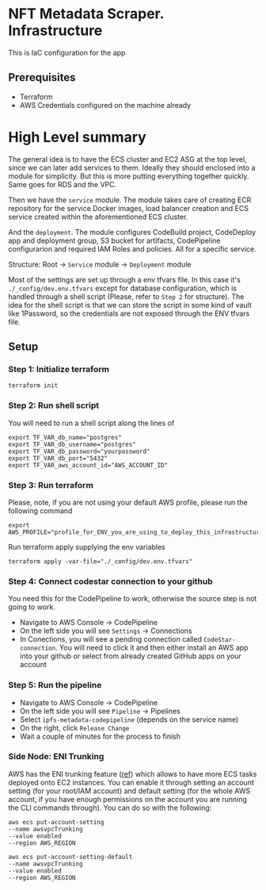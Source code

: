 # NFT Metadata Scraper. Infrastructure
This is IaC configuration for the app

## Prerequisites
- Terraform
- AWS Credentials configured on the machine already

# High Level summary
The general idea is to have the ECS cluster and EC2 ASG at the top level, since we can later add services to them. Ideally they should enclosed into a module for simplicity. But this is more putting everything together quickly. Same goes for RDS and the VPC.

Then we have the `service` module. The module takes care of creating ECR repository for the service Docker images, load balancer creation and ECS service created within the aforementioned ECS cluster.

And the `deployment`. The module configures CodeBuild project, CodeDeploy app and deployment group, S3 bucket for artifacts, CodePipeline configurarion and required IAM Roles and policies. All for a specific service.

Structure:
Root -> `Service` module -> `Deployment` module

Most of the settings are set up through a env tfvars file. In this case it's `./_config/dev.env.tfvars` except for database configuration, which is handled through a shell script (Please, refer to `Step 2` for structure). The idea for the shell script is that we can store the script in some kind of vault like 1Password, so the credentials are not exposed through the ENV tfvars file.


## Setup

### Step 1: Initialize terraform
```
terraform init
```

### Step 2: Run shell script
You will need to run a shell script along the lines of
```
export TF_VAR_db_name="postgres"
export TF_VAR_db_username="postgres"
export TF_VAR_db_password="yourpassword"
export TF_VAR_db_port="5432"
export TF_VAR_aws_account_id="AWS_ACCOUNT_ID"
```


### Step 3: Run terraform
Please, note, if you are not using your default AWS profile, please run the following command
```
export AWS_PROFILE="profile_for_ENV_you_are_using_to_deploy_this_infrastructure"
```

Run terraform apply supplying the env variables
```
terraform apply -var-file="./_config/dev.env.tfvars"
```

### Step 4: Connect codestar connection to your github
You need this for the CodePipeline to work, otherwise the source step is not going to work.

* Navigate to AWS Console -> CodePipeline
* On the left side you will see `Settings` -> Connections
* In Conections, you will see a pending connection called `CodeStar-connection`. You will need to click it and then either install an AWS app into your github or select from already created GitHub apps on your account

### Step 5: Run the pipeline
* Navigate to AWS Console -> CodePipeline
* On the left side you will see `Pipeline` -> Pipelines
* Select `ipfs-metadata-codepipeline` (depends on the service name)
* On the right, click `Release Change`
* Wait a couple of minutes for the process to finish

### Side Node: ENI Trunking
AWS has the ENI trunking feature ([ref](https://docs.aws.amazon.com/AmazonECS/latest/developerguide/container-instance-eni.html)) which allows to have more ECS tasks deployed onto EC2 instances. You can enable it through setting an account setting (for your root/IAM account) and default setting (for the whole AWS account, if you have enough permissions on the account you are running the CLI commands through). You can do so with the following:
```
aws ecs put-account-setting
--name awsvpcTrunking
--value enabled
--region AWS_REGION

aws ecs put-account-setting-default
--name awsvpcTrunking
--value enabled
--region AWS_REGION
```